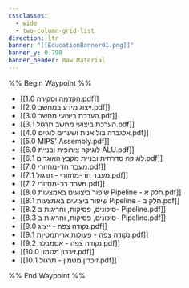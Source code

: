 ```yaml
---
cssclasses:
  - wide
  - two-column-grid-list
direction: ltr
banner: "[[EducationBanner01.png]]"
banner_y: 0.798
banner_header: Raw Material
---
```


%% Begin Waypoint %%
- [[1.0 הקדמה וסקירה.pdf]]
- [[2.0 ייצוג מידע במחשב.pdf]]
- [[3.0 הערכת ביצועי מחשב.pdf]]
- [[3.1 הערכת ביצועי מחשב תרגול.pdf]]
- [[4.0 אלגברה בוליאנית ושערים לוגיים.pdf]]
- [[5.0 MIPS' Assembly.pdf]]
- [[6.0 לוגיקה צירופית ובניית ALU.pdf]]
- [[6.1 לוגיקה סדרתית ובניית מקבץ האוגרים.pdf]]
- [[7.0 מעבד חד-מחזורי.pdf]]
- [[7.1 מעבד חד-מחזורי - תרגול.pdf]]
- [[7.2 מעבד רב-מחזורי.pdf]]
- [[8.0 שיפור ביצועים באמצעות Pipeline - חלק א.pdf]]
- [[8.1 שיפור ביצועים באמצעות Pipeline - חלק ב.pdf]]
- [[8.2 סיכונים, פסיקות, וחריגות ב- Pipeline.pdf]]
- [[8.3 סיכונים, פסיקות, וחריגות ב- Pipeline.pdf]]
- [[9.0 נקודה צפה - ייצוג.pdf]]
- [[9.1 נקודה צפה - פעולות אריתמטיות.pdf]]
- [[9.2 נקודה צפה - אסמבלר.pdf]]
- [[10.0 זיכרון מטמון.pdf]]
- [[10.1 זיכרון מטמון - תרגול.pdf]]

%% End Waypoint %%
